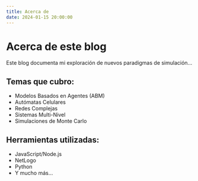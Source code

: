 ```yaml
---
title: Acerca de
date: 2024-01-15 20:00:00
---
```


# Acerca de este blog

Este blog documenta mi exploración de nuevos paradigmas de simulación...

## Temas que cubro:

- Modelos Basados en Agentes (ABM)
- Autómatas Celulares
- Redes Complejas
- Sistemas Multi-Nivel
- Simulaciones de Monte Carlo

## Herramientas utilizadas:

- JavaScript/Node.js
- NetLogo
- Python
- Y mucho más...
